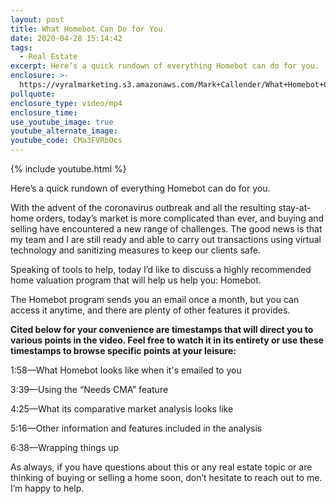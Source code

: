 ```yaml
---
layout: post
title: What Homebot Can Do for You
date: 2020-04-28 15:14:42
tags:
  - Real Estate
excerpt: Here’s a quick rundown of everything Homebot can do for you.
enclosure: >-
  https://vyralmarketing.s3.amazonaws.com/Mark+Callender/What+Homebot+Can+Do+for+You.mp4
pullquote:
enclosure_type: video/mp4
enclosure_time:
use_youtube_image: true
youtube_alternate_image:
youtube_code: CMa3FVRbOcs
---
```


{% include youtube.html %}

Here’s a quick rundown of everything Homebot can do for you.&nbsp;

With the advent of the coronavirus outbreak and all the resulting stay-at-home orders, today’s market is more complicated than ever, and buying and selling have encountered a new range of challenges. The good news is that my team and I are still ready and able to carry out transactions using virtual technology and sanitizing measures to keep our clients safe.&nbsp;

Speaking of tools to help, today I’d like to discuss a highly recommended home valuation program that will help us help you: Homebot.&nbsp;

The Homebot program sends you an email once a month, but you can access it anytime, and there are plenty of other features it provides.&nbsp;

**Cited below for your convenience are timestamps that will direct you to various points in the video. Feel free to watch it in its entirety or use these timestamps to browse specific points at your leisure:**

1:58—What Homebot looks like when it's emailed to you

3:39—Using the “Needs CMA” feature

4:25—What its comparative market analysis looks like&nbsp;

5:16—Other information and features included in the analysis&nbsp;

6:38—Wrapping things up

As always, if you have questions about this or any real estate topic or are thinking of buying or selling a home soon, don’t hesitate to reach out to me. I’m happy to help.